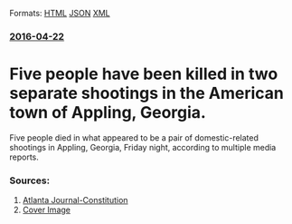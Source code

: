 
Formats: [HTML](/news/2016/04/22/five-people-have-been-killed-in-two-separate-shootings-in-the-american-town-of-appling-georgia.html)  [JSON](/news/2016/04/22/five-people-have-been-killed-in-two-separate-shootings-in-the-american-town-of-appling-georgia.json)  [XML](/news/2016/04/22/five-people-have-been-killed-in-two-separate-shootings-in-the-american-town-of-appling-georgia.xml)  

### [2016-04-22](/news/2016/04/22/index.md)

# Five people have been killed in two separate shootings in the American town of Appling, Georgia. 

Five people died in what appeared to be a pair of domestic-related shootings in Appling, Georgia, Friday night, according to multiple media reports.


### Sources:

1. [Atlanta Journal-Constitution](http://www.ajc.com/news/news/national/5-reported-dead-after-2-shootings-appling-georgia/nq9p4/)
1. [Cover Image](/rw/PortalConfig/np-free/assets/ajc/images/AJC_200x200.png)
